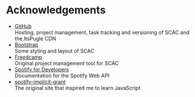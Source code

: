 # Acknowledgements
- [GitHub](https://github.com)  
Hosting, project management, task tracking and versioning of SCAC and the ItsPugle CDN
- [Bootstrap](https://getbootstrap.com)  
Some styling and layout of SCAC
- [Freedcamp](https://freedcamp.com/)  
Original project management tool for SCAC
- [Spotify for Developers](https://developer.spotify.com)  
Documentation for the Spotify Web API
- [spotify-implicit-grant](https://glitch.com/~spotify-implicit-grant)  
The original site that inspired me to learn JavaScript
